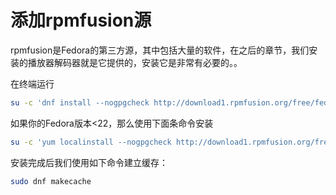 # 添加rpmfusion源

rpmfusion是Fedora的第三方源，其中包括大量的软件，在之后的章节，我们安装的播放器解码器就是它提供的，安装它是非常有必要的。。

在终端运行
```bash
su -c 'dnf install --nogpgcheck http://download1.rpmfusion.org/free/fedora/rpmfusion-free-release-$(rpm -E %fedora).noarch.rpm http://download1.rpmfusion.org/nonfree/fedora/rpmfusion-nonfree-release-$(rpm -E %fedora).noarch.rpm'
```

如果你的Fedora版本<22，那么使用下面条命令安装
```bash
su -c 'yum localinstall --nogpgcheck http://download1.rpmfusion.org/free/fedora/rpmfusion-free-release-$(rpm -E %fedora).noarch.rpm http://download1.rpmfusion.org/nonfree/fedora/rpmfusion-nonfree-release-$(rpm -E %fedora).noarch.rpm'
```

安装完成后我们使用如下命令建立缓存：

```bash
sudo dnf makecache
```








